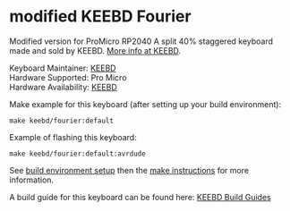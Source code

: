 modified KEEBD Fourier
========
Modified version for ProMicro RP2040
A split 40% staggered keyboard made and sold by KEEBD. [More info at KEEBD](https://keebd.com).

Keyboard Maintainer: [KEEBD](https://github.com/keebd)  
Hardware Supported: Pro Micro  
Hardware Availability: [KEEBD](https://keebd.com)  

Make example for this keyboard (after setting up your build environment):

    make keebd/fourier:default

Example of flashing this keyboard:

    make keebd/fourier:default:avrdude

See [build environment setup](https://docs.qmk.fm/#/getting_started_build_tools) then the [make instructions](https://docs.qmk.fm/#/getting_started_make_guide) for more information.

A build guide for this keyboard can be found here: [KEEBD Build Guides](https://docs.keebd.com)
